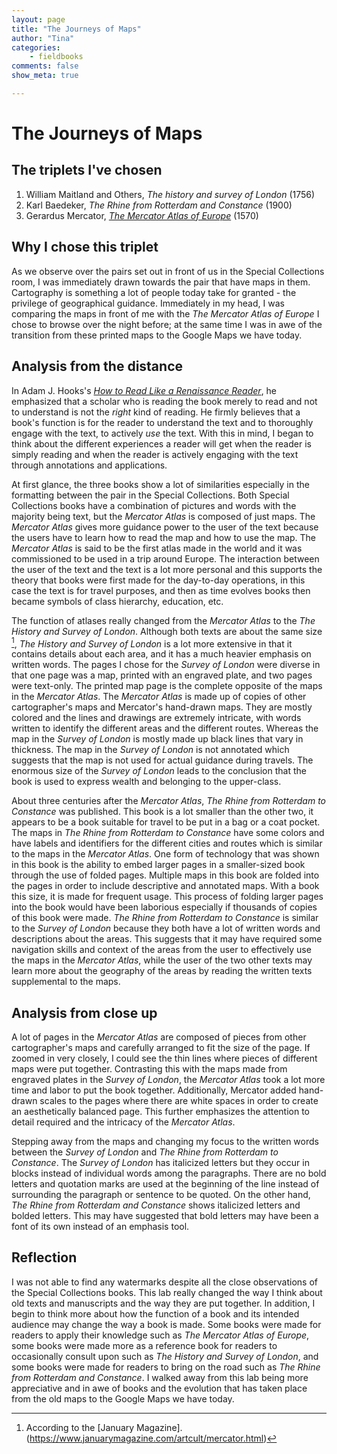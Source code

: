 ```yaml
---
layout: page  
title: "The Journeys of Maps"  
author: "Tina"  
categories:  
    - fieldbooks
comments: false  
show_meta: true

---
```


# The Journeys of Maps

## The triplets I've chosen
1. William Maitland and Others, *The history and survey of London* (1756)
2. Karl Baedeker, *The Rhine from Rotterdam and Constance* (1900)
3. Gerardus Mercator, [*The Mercator Atlas of Europe*](http://www.bl.uk/turning-the-pages/?id=223c7af8-bad6-4282-a684-17bf45bd0311&type=book) (1570)

## Why I chose this triplet
As we observe over the pairs set out in front of us in the Special Collections room, I was immediately drawn towards the pair that have maps in them. Cartography is something a lot of people today take for granted - the privilege of geographical guidance. Immediately in my head, I was comparing the maps in front of me with the *The Mercator Atlas of Europe* I chose to browse over the night before; at the same time I was in awe of the transition from these printed maps to the Google Maps we have today.

## Analysis from the distance

In Adam J. Hooks's [*How to Read Like a Renaissance Reader*](http://www.adamghooks.net/2012/08/how-to-read-like-renaissance-reader.html), he emphasized that a scholar who is reading the book merely to read and not to understand is not the *right* kind of reading. He firmly believes that a book's function is for the reader to understand the text and to thoroughly engage with the text, to actively *use* the text. With this in mind, I began to think about the different experiences a reader will get when the reader is simply reading and when the reader is actively engaging with the text through annotations and  applications.

At first glance, the three books show a lot of similarities especially in the formatting between the pair in the Special Collections. Both Special Collections books have a combination of pictures and words with the majority being text, but the *Mercator Atlas* is composed of just maps. The *Mercator Atlas* gives more guidance power to the user of the text because the users have to learn how to read the map and how to use the map. The *Mercator Atlas* is said to be the first atlas made in the world and it was commissioned to be used in a trip around Europe. The interaction between the user of the text and the text is a lot more personal and this supports the theory that books were first made for the day-to-day operations, in this case the text is for travel purposes, and then as time evolves books then became symbols of class hierarchy, education, etc.

The function of atlases really changed from the *Mercator Atlas* to the *The History and Survey of London*. Although both texts are about the same size [^1], *The History and Survey of London* is a lot more extensive in that it contains details about each area, and it has a much heavier emphasis on written words. The pages I chose for the *Survey of London* were diverse in that one page was a map, printed with an engraved plate, and two pages were text-only. The printed map page is the complete opposite of the maps in the *Mercator Atlas*. The *Mercator Atlas* is made up of copies of other cartographer's maps and Mercator's hand-drawn maps. They are mostly colored and the lines and drawings are extremely intricate, with words written to identify the different areas and the different routes. Whereas the map in the *Survey of London* is mostly made up black lines that vary in thickness. The map in the *Survey of London* is not annotated which suggests that the map is not used for actual guidance during travels. The enormous size of the *Survey of London* leads to the conclusion that the book is used to express wealth and belonging to the upper-class.

About three centuries after the *Mercator Atlas*, *The Rhine from Rotterdam to Constance* was published. This book is a lot smaller than the other two, it appears to be a book suitable for travel to be put in a bag or a coat pocket. The maps in *The Rhine from Rotterdam to Constance* have some colors and have labels and identifiers for the different cities and routes which is similar to the maps in the *Mercator Atlas*. One form of technology that was shown in this book is the ability to embed larger pages in a smaller-sized book through the use of folded pages. Multiple maps in this book are folded into the pages in order to include descriptive and annotated maps. With a book this size, it is made for frequent usage. This process of folding larger pages into the book would have been laborious especially if thousands of copies of this book were made. *The Rhine from Rotterdam to Constance* is similar to the *Survey of London* because they both have a lot of written words and descriptions about the areas. This suggests that it may have required some navigation skills and context of the areas from the user to effectively use the maps in the *Mercator Atlas*, while the user of the two other texts may learn more about the geography of the areas by reading the written texts supplemental to the maps.

## Analysis from close up

A lot of pages in the *Mercator Atlas* are composed of pieces from other cartographer's maps and carefully arranged to fit the size of the page. If zoomed in very closely, I could see the thin lines where pieces of different maps were put together. Contrasting this with the maps made from engraved plates in the *Survey of London*, the *Mercator Atlas* took a lot more time and labor to put the book together. Additionally, Mercator added hand-drawn scales to the pages where there are white spaces in order to create an aesthetically balanced page. This further emphasizes the attention to detail required and the intricacy of the *Mercator Atlas*.

Stepping away from the maps and changing my focus to the written words between the *Survey of London* and *The Rhine from Rotterdam to Constance*. The *Survey of London* has italicized letters but they occur in blocks instead of individual words among the paragraphs. There are no bold letters and quotation marks are used at the beginning of the line instead of surrounding the paragraph or sentence to be quoted. On the other hand, *The Rhine from Rotterdam and Constance* shows italicized letters and bolded letters. This may have suggested that bold letters may have been a font of its own instead of an emphasis tool.

## Reflection

I was not able to find any watermarks despite all the close observations of the Special Collections books. This lab really changed the way I think about old texts and manuscripts and the way they are put together. In addition, I begin to think more about how the function of a book and its intended audience may change the way a book is made. Some books were made for readers to apply their knowledge such as *The Mercator Atlas of Europe*, some books were made more as a reference book for readers to occasionally consult upon such as *The History and Survey of London*, and some books were made for readers to bring on the road such as *The Rhine from Rotterdam and Constance*. I walked away from this lab being more appreciative and in awe of books and the evolution that has taken place from the old maps to the Google Maps we have today.


[^1]: According to the [January Magazine].(https://www.januarymagazine.com/artcult/mercator.html)
